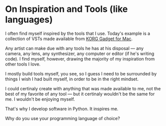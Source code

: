 On Inspiration and Tools (like languages)
=========================================

I often find myself inspired by the tools that I use. Today's example is
a collection of VSTs made available from
[KORG Gadget for Mac](http://www.korg.com/us/products/software/korg_gadget/for_mac.php).

Any artist can make due with any tools he has at his disposal — any camera, any lens,
any synthesizer, any computer or editor (if he's writing code). I find myself,
however, drawing the majority of my inspiration from other tools I love.

I mostly build tools myself, you see, so I guess I need to be surrounded by
things I wish I had built myself, in order to be in the right mindset.

I could certinaly create with anything that was made available to me, not
the best of my favorite of any tool — but it certinaly wouldn't be the same
for me. I wouldn't be enjoying myself.

That's why I develop software in Python. It inspires me.

Why do you use your programming language of choice?